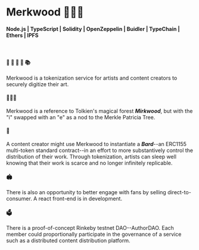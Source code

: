 # Merkwood 🌲🍄🌳

#### Node.js | TypeScript | Solidity | OpenZeppelin | Buidler | TypeChain | Ethers | IPFS

<br/>

#### 👾 🎤 🎥 🎨 📚

Merkwood is a tokenization service for artists and content creators to securely digitize their art.

#### 🌲🍄🌳

Merkwood is a reference to Tolkien's magical forest **_Mirkwood_**, but with the "i" swapped with an "e" as a nod to the Merkle Patricia Tree.

#### 🔏

A content creator might use Merkwood to instantiate a **_Bard_**--an ERC1155 multi-token standard contract--in an effort to more substantively control the distribution of their work. Through tokenization, artists can sleep well knowing that their work is scarce and no longer infinitely replicable.

#### 🏟️

There is also an opportunity to better engage with fans by selling direct-to-consumer. A react front-end is in development.

#### 🗳️

There is a proof-of-concept Rinkeby testnet DAO--AuthorDAO. Each member could proportionally participate in the governance of a service such as a distributed content distribution platform.
